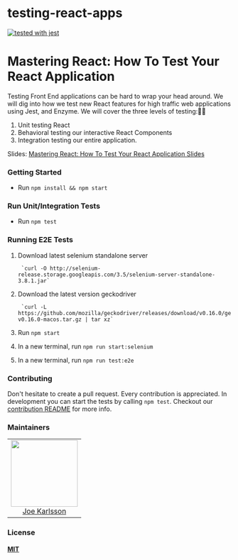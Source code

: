 # testing-react-apps
[![tested with jest](https://img.shields.io/badge/tested_with-jest-99424f.svg)](https://github.com/facebook/jest)


# Mastering React: How To Test Your React Application

Testing Front End applications can be hard to wrap your head around.  We will dig into how we test new React features for high traffic web applications using Jest, and Enzyme. We will cover the three levels of testing:

1) Unit testing React
1) Behavioral testing our interactive React Components
1) Integration testing our entire application.

Slides: [Mastering React: How To Test Your React Application Slides](https://slides.com/joekarlsson/testing-react-apps/edit)

### Getting Started

* Run `npm install && npm start`

### Run Unit/Integration Tests

* Run `npm test`

### Running E2E Tests

1) Download latest selenium standalone server

		`curl -O http://selenium-release.storage.googleapis.com/3.5/selenium-server-standalone-3.8.1.jar`
1) Download the latest version geckodriver

		`curl -L https://github.com/mozilla/geckodriver/releases/download/v0.16.0/geckodriver-v0.16.0-macos.tar.gz | tar xz`
1) Run `npm start`
1) In a new terminal, run `npm run start:selenium`
1) In a new terminal, run `npm run test:e2e`

### Contributing

Don't hesitate to create a pull request. Every contribution is appreciated. In development you can start the tests by calling `npm test`. Checkout our [contribution README](https://github.com/JoeKarlsson/testing-react-apps/blob/master/CONTRIBUTING.md) for more info.

### Maintainers

<table>
  <tbody>
    <tr>
      <td align="center">
        <img width="150 height="150"
        src="https://avatars.githubusercontent.com/JoeKarlsson?v=3">
        <br />
        <a href="https://github.com/JoeKarlsson">Joe Karlsson</a>
      </td>
    <tr>
  <tbody>
</table>

### License

#### [MIT](./LICENSE)
